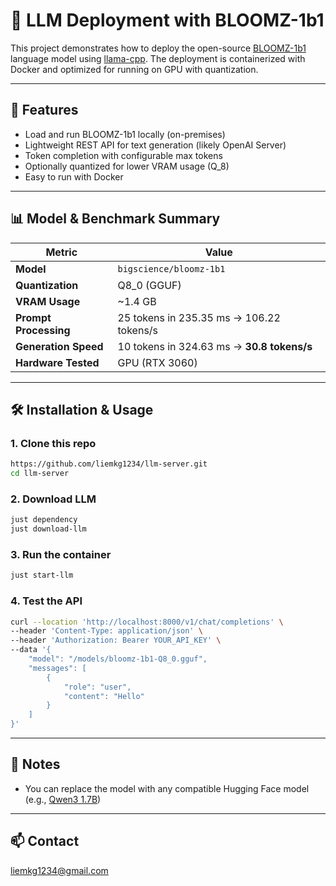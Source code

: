 # 🧠 LLM Deployment with BLOOMZ-1b1

This project demonstrates how to deploy the open-source [BLOOMZ-1b1](https://huggingface.co/bigscience/bloomz-1b1) language model using [llama-cpp](https://github.com/ggml-org/llama.cpp). The deployment is containerized with Docker and optimized for running on GPU with quantization.

---

## 🚀 Features

- Load and run BLOOMZ-1b1 locally (on-premises)
- Lightweight REST API for text generation (likely OpenAI Server)
- Token completion with configurable max tokens
- Optionally quantized for lower VRAM usage (Q_8)
- Easy to run with Docker

---

## 📊 Model & Benchmark Summary


| Metric                | Value                                      |
|-----------------------|--------------------------------------------|
| **Model**             | `bigscience/bloomz-1b1`                    |
| **Quantization**      | Q8_0 (GGUF)                                |
| **VRAM Usage**        | ~1.4 GB                                    |
| **Prompt Processing** | 25 tokens in 235.35 ms → 106.22 tokens/s   |
| **Generation Speed**  | 10 tokens in 324.63 ms → **30.8 tokens/s** |
| **Hardware Tested**   | GPU (RTX 3060)                             |

---

## 🛠️ Installation & Usage

### 1. Clone this repo

```bash
https://github.com/liemkg1234/llm-server.git
cd llm-server
````

### 2. Download LLM

```bash
just dependency
just download-llm
```

### 3. Run the container

```bash
just start-llm
```

### 4. Test the API

```bash
curl --location 'http://localhost:8000/v1/chat/completions' \
--header 'Content-Type: application/json' \
--header 'Authorization: Bearer YOUR_API_KEY' \
--data '{
    "model": "/models/bloomz-1b1-Q8_0.gguf",
    "messages": [
        {
            "role": "user",
            "content": "Hello"
        }
    ]
}'
```

---

## 📌 Notes

* You can replace the model with any compatible Hugging Face model (e.g., [Qwen3 1.7B](https://huggingface.co/Qwen/Qwen3-1.7B))

---

## 📫 Contact

liemkg1234@gmail.com
